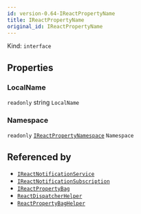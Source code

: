 ```yaml
---
id: version-0.64-IReactPropertyName
title: IReactPropertyName
original_id: IReactPropertyName
---
```


Kind: `interface`



## Properties
### LocalName
`readonly`  string `LocalName`

### Namespace
`readonly`  [`IReactPropertyNamespace`](IReactPropertyNamespace) `Namespace`






## Referenced by
- [`IReactNotificationService`](IReactNotificationService)
- [`IReactNotificationSubscription`](IReactNotificationSubscription)
- [`IReactPropertyBag`](IReactPropertyBag)
- [`ReactDispatcherHelper`](ReactDispatcherHelper)
- [`ReactPropertyBagHelper`](ReactPropertyBagHelper)
